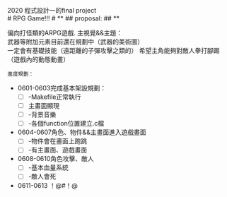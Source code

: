 2020 程式設計一的final project  
    # RPG Game!!! # 
** ## proposal: ## **

偏向打怪類的ARPG遊戲. 
主視覺&&主題：  
武器等附加元素目前還在規劃中（武器的美術圖）  
一定會有基礎技能（遠距離的子彈攻擊之類的） 
希望主角能夠對敵人拳打腳踢（遊戲內的動態動畫） 

    
    進度規劃：
*	0601-0603完成基本架設規劃：  
	-   [ ] -Makefile正常執行  
	-	[ ] 主畫面顯現  
	-	[ ] -背景音樂  
	-	[ ] -各個function位置建立.c檔  
*	0604-0607角色、物件&&主畫面進入遊戲畫面  
	+	[ ] -物件會在畫面上跑跳  
	+	[ ] -有主畫面、遊戲畫面  
*	0608-0610角色攻擊、敵人  
	+	[ ] -基本血量系統  
	+	[ ] -敵人會死  
*	0611-0613 ！@#！@  
		
